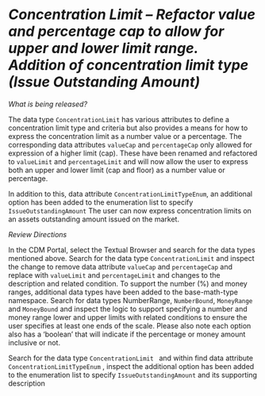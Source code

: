 # *Concentration Limit – Refactor value and percentage cap to allow for upper and lower limit range. Addition of concentration limit type (Issue Outstanding Amount)*

_What is being released?_

The data type `ConcentrationLimit` has various attributes to define a concentration limit type and criteria but also provides a means for how to express the concentration limit as a number value or a percentage.  The corresponding data attributes `valueCap` and `percentageCap` only allowed for expression of a higher limit (cap). These have been renamed and refactored to `valueLimit` and `percentageLimit` and will now allow the user to express both an upper and lower limit (cap and floor) as a number value or percentage. 

In addition to this, data attribute `ConcentrationLimitTypeEnum`, an additional option has been added to the enumeration list to specify `IssueOutstandingAmount` The user can now express concentration limits on an assets outstanding amount issued on the market.


_Review Directions_

In the CDM Portal, select the Textual Browser and search for the data types mentioned above.
Search for the data type `ConcentrationLimit` and inspect the change to remove data attribute `valueCap` and `percentageCap` and replace with `valueLimit` and `percentageLimit` 
and changes to the description and related condition.
To support the number (%) and money ranges, additional data types have been added to the base-math-type namespace. Search for data types NumberRange, `NumberBound`, `MoneyRange` and `MoneyBound` and inspect the logic to support specifying a number and money range lower and upper limits with related conditions to ensure the user specifies at least one ends of the scale. Please also note each option also has a ‘boolean’ that will indicate if the percentage or money amount inclusive or not.

Search for the data type `ConcentrationLimit ` and within find data attribute `ConcentrationLimitTypeEnum` , inspect the additional option has been added to the enumeration list to specify `IssueOutstandingAmount` and its supporting description 


